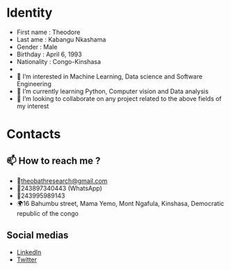 # Identity
- First name             : Theodore
- Last ame               : Kabangu Nkashama
- Gender                 : Male
- Birthday               : April 6, 1993
- Nationality            : Congo-Kinshasa
- 
- 👀 I’m interested in Machine Learning, Data science and Software Engineering
- 🌱 I’m currently learning Python, Computer vision and Data analysis
- 💞️ I’m looking to collaborate on any project related to the above fields of my interest

# Contacts
## 📫 How to reach me ?
- 📧theobathresearch@gmail.com
- 📱243897340443 (WhatsApp)
- 📱243995989143
- 🌍16 Bahumbu street, Mama Yemo, Mont Ngafula, Kinshasa, Democratic republic of the congo

## Social medias
- [LinkedIn](https://www.linkedin.com/in/th%C3%A9odore-kabangu-nkashama-05bb03232/)
- [Twitter](https://twitter.com/YvesTheodore3)

<!---
TheodoreKabangu/TheodoreKabangu is a ✨ special ✨ repository because its `README.md` (this file) appears on your GitHub profile.
You can click the Preview link to take a look at your changes.
--->
